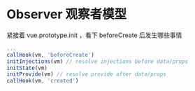 <!-- vue_learn--observer 观察者模型 -->
# Observer 观察者模型
紧接着 vue.prototype.init ，看下 beforeCreate 后发生哪些事情
````js
...
callHook(vm, 'beforeCreate')
initInjections(vm) // resolve injections before data/props
initState(vm)
initProvide(vm) // resolve provide after data/props
callHook(vm, 'created')
```` 
